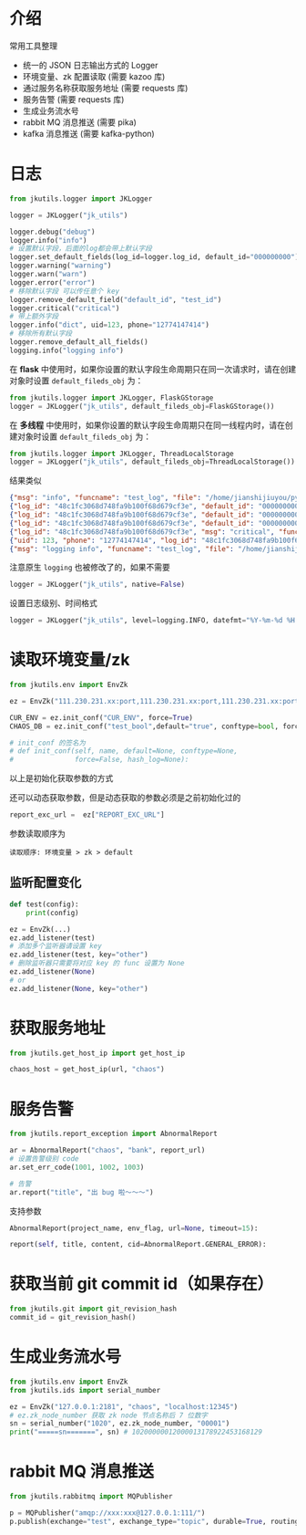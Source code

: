 # 介绍

常用工具整理

* 统一的 JSON 日志输出方式的 Logger
* 环境变量、zk 配置读取 (需要 kazoo 库)
* 通过服务名称获取服务地址 (需要 requests 库)
* 服务告警 (需要 requests 库)
* 生成业务流水号
* rabbit MQ 消息推送 (需要 pika)
* kafka 消息推送 (需要 kafka-python)

# 日志

``` python
from jkutils.logger import JKLogger

logger = JKLogger("jk_utils")

logger.debug("debug")
logger.info("info")
# 设置默认字段，后面的log都会带上默认字段
logger.set_default_fields(log_id=logger.log_id, default_id="000000000")
logger.warning("warning")
logger.warn("warn")
logger.error("error")
# 移除默认字段 可以传任意个 key
logger.remove_default_field("default_id", "test_id")
logger.critical("critical")
# 带上额外字段
logger.info("dict", uid=123, phone="12774147414")
# 移除所有默认字段
logger.remove_default_all_fields()
logging.info("logging info")

```

在 **flask** 中使用时，如果你设置的默认字段生命周期只在同一次请求时，请在创建对象时设置 `default_fileds_obj` 为：

``` python
from jkutils.logger import JKLogger, FlaskGStorage
logger = JKLogger("jk_utils", default_fileds_obj=FlaskGStorage())

```

在 **多线程** 中使用时，如果你设置的默认字段生命周期只在同一线程内时，请在创建对象时设置 `default_fileds_obj` 为：

``` python
from jkutils.logger import JKLogger, ThreadLocalStorage
logger = JKLogger("jk_utils", default_fileds_obj=ThreadLocalStorage())

```

结果类似

``` json
{"msg": "info", "funcname": "test_log", "file": "/home/jianshijiuyou/python_code/xwjk-base/tests/test_log.py:12", "level": "INFO", "project": "jk_utils", "time": "2019-03-03 11:26:37"}
{"log_id": "48c1fc3068d748fa9b100f68d679cf3e", "default_id": "000000000", "msg": "warning", "funcname": "test_log", "file": "/home/jianshijiuyou/python_code/xwjk-base/tests/test_log.py:14", "level": "WARNING", "project": "jk_utils", "time": "2019-03-03 11:26:37"}
{"log_id": "48c1fc3068d748fa9b100f68d679cf3e", "default_id": "000000000", "msg": "warn", "funcname": "test_log", "file": "/home/jianshijiuyou/python_code/xwjk-base/tests/test_log.py:15", "level": "WARNING", "project": "jk_utils", "time": "2019-03-03 11:26:37"}
{"log_id": "48c1fc3068d748fa9b100f68d679cf3e", "default_id": "000000000", "msg": "error", "funcname": "test_log", "file": "/home/jianshijiuyou/python_code/xwjk-base/tests/test_log.py:16", "level": "ERROR", "project": "jk_utils", "time": "2019-03-03 11:26:37"}
{"log_id": "48c1fc3068d748fa9b100f68d679cf3e", "msg": "critical", "funcname": "test_log", "file": "/home/jianshijiuyou/python_code/xwjk-base/tests/test_log.py:18", "level": "CRITICAL", "project": "jk_utils", "time": "2019-03-03 11:26:37"}
{"uid": 123, "phone": "12774147414", "log_id": "48c1fc3068d748fa9b100f68d679cf3e", "msg": "dict", "funcname": "test_log", "file": "/home/jianshijiuyou/python_code/xwjk-base/tests/test_log.py:19", "level": "INFO", "project": "jk_utils", "time": "2019-03-03 11:26:37"}
{"msg": "logging info", "funcname": "test_log", "file": "/home/jianshijiuyou/python_code/xwjk-base/tests/test_log.py:21", "level": "INFO", "project": "jk_utils", "time": "2019-03-03 11:26:37"}
```

注意原生 `logging` 也被修改了的，如果不需要

``` python
logger = JKLogger("jk_utils", native=False)
```

设置日志级别、时间格式

``` python
logger = JKLogger("jk_utils", level=logging.INFO, datefmt="%Y-%m-%d %H:%M:%S", native=True)

```

# 读取环境变量/zk

``` python
from jkutils.env import EnvZk

ez = EnvZk("111.230.231.xx:port,111.230.231.xx:port,111.230.231.xx:port", "server_name", "服务注册地址")

CUR_ENV = ez.init_conf("CUR_ENV", force=True)
CHAOS_DB = ez.init_conf("test_bool",default="true", conftype=bool, force=False)

# init_conf 的签名为
# def init_conf(self, name, default=None, conftype=None,
#               force=False, hash_log=None):


```

以上是初始化获取参数的方式

还可以动态获取参数，但是动态获取的参数必须是之前初始化过的

``` python
report_exc_url =  ez["REPORT_EXC_URL"]
```

参数读取顺序为

```
读取顺序: 环境变量 > zk > default
```

## 监听配置变化

``` python
def test(config):
    print(config)

ez = EnvZk(...)
ez.add_listener(test)
# 添加多个监听器请设置 key
ez.add_listener(test, key="other")
# 删除监听器只需要将对应 key 的 func 设置为 None
ez.add_listener(None)
# or
ez.add_listener(None, key="other")
```

# 获取服务地址

``` python
from jkutils.get_host_ip import get_host_ip

chaos_host = get_host_ip(url, "chaos")

```

# 服务告警

``` python
from jkutils.report_exception import AbnormalReport

ar = AbnormalReport("chaos", "bank", report_url)
# 设置告警级别 code
ar.set_err_code(1001, 1002, 1003)

# 告警
ar.report("title", "出 bug 啦～～～")
```

支持参数

``` python
AbnormalReport(project_name, env_flag, url=None, timeout=15):

report(self, title, content, cid=AbnormalReport.GENERAL_ERROR):
```

# 获取当前 git commit id（如果存在）

``` python
from jkutils.git import git_revision_hash
commit_id = git_revision_hash()
```

# 生成业务流水号

``` python
from jkutils.env import EnvZk
from jkutils.ids import serial_number

ez = EnvZk("127.0.0.1:2181", "chaos", "localhost:12345")
# ez.zk_node_number 获取 zk node 节点名称后 7 位数字
sn = serial_number("1020", ez.zk_node_number, "00001")
print("=====sn=======", sn) # 10200000012000013178922453168129
```

# rabbit MQ 消息推送

``` python
from jkutils.rabbitmq import MQPublisher

p = MQPublisher("amqp://xxx:xxx@127.0.0.1:111/")
p.publish(exchange="test", exchange_type="topic", durable=True, routing_key="teddy", msg="xxx",properties={"delivery_mode":2})

```
